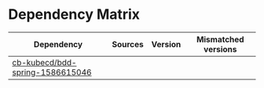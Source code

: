 # Dependency Matrix

Dependency | Sources | Version | Mismatched versions
---------- | ------- | ------- | -------------------
[cb-kubecd/bdd-spring-1586615046](https://github.com/cb-kubecd/bdd-spring-1586615046.git) |  | []() | 

